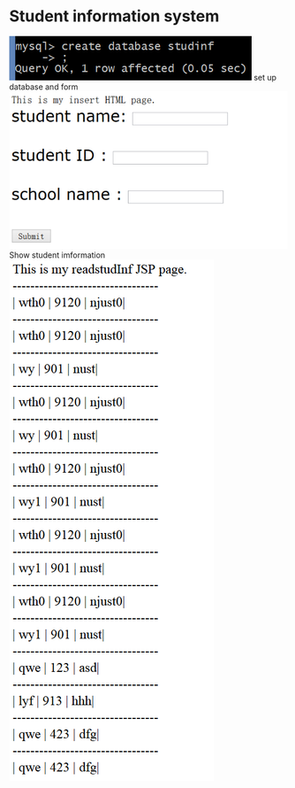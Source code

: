 ﻿# Student information system

![](builddatabase.png)
set up database and form
![](insert.png)
Show student imformation
![](studInf.png)
